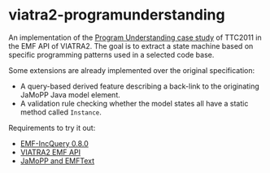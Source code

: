 viatra2-programunderstanding
============================

An implementation of the [Program Understanding case study][1] of TTC2011 in the EMF API of VIATRA2. The goal is to extract a state machine based on specific programming patterns used in a selected code base.

Some extensions are already implemented over the original specification:
 * A query-based derived feature describing a back-link to the originating JaMoPP Java model element.
 * A validation rule checking whether the model states all have a static method called `Instance`.

Requirements to try it out:
 * [EMF-IncQuery 0.8.0][2]
 * [VIATRA2 EMF API][3]
 * [JaMoPP and EMFText][4]

[1]: http://rvg.web.cse.unsw.edu.au/eptcs/paper.cgi?TTC2011.3
[2]: http://eclipse.org/incquery
[3]: http://wiki.eclipse.org/VIATRA2/EMF/Transformation_API
[4]: http://www.jamopp.org/index.php/JaMoPP
